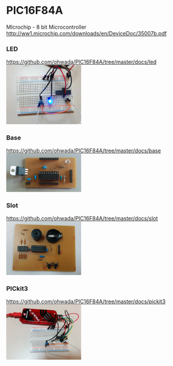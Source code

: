 PIC16F84A
===============

MIcrochip - 8 bit Microcontroller<br>
http://ww1.microchip.com/downloads/en/DeviceDoc/35007b.pdf

### LED
https://github.com/ohwada/PIC16F84A/tree/master/docs/led <br>
<img src="https://raw.githubusercontent.com/ohwada/PIC16F84A/master/docs/led/device.png" width="200" />

### Base
https://github.com/ohwada/PIC16F84A/tree/master/docs/base <br>
<img src="https://raw.githubusercontent.com/ohwada/PIC16F84A/master/docs/base/pcb_front.png" width="200" />

### Slot
https://github.com/ohwada/PIC16F84A/tree/master/docs/slot <br>
<img src="https://raw.githubusercontent.com/ohwada/PIC16F84A/master/docs/slot/pcb_front.png" width="200" />

### PICkit3
https://github.com/ohwada/PIC16F84A/tree/master/docs/pickit3 <br>
<img src="https://raw.githubusercontent.com/ohwada/PIC16F84A/master/docs/pickit3/device.png" width="200" />

